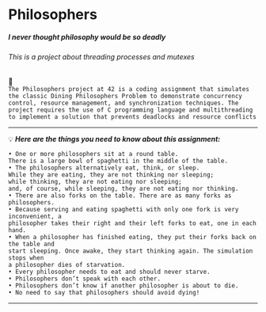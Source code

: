 # Philosophers
##### I never thought philosophy would be so deadly

###### This is a project about threading processes and mutexes

:mag_right:\
    `The Philosophers project at 42 is a coding assignment that simulates the classic Dining Philosophers Problem
    to demonstrate concurrency control, resource management, and synchronization techniques.
    The project requires the use of C programming language and multithreading
    to implement a solution that prevents deadlocks and resource conflicts`
____
:bulb: ***Here are the things you need to know about  this assignment:***

```
• One or more philosophers sit at a round table.
There is a large bowl of spaghetti in the middle of the table.
• The philosophers alternatively eat, think, or sleep.
While they are eating, they are not thinking nor sleeping;
while thinking, they are not eating nor sleeping;
and, of course, while sleeping, they are not eating nor thinking.
• There are also forks on the table. There are as many forks as philosophers.
• Because serving and eating spaghetti with only one fork is very inconvenient, a
philosopher takes their right and their left forks to eat, one in each hand.
• When a philosopher has finished eating, they put their forks back on the table and
start sleeping. Once awake, they start thinking again. The simulation stops when
a philosopher dies of starvation.
• Every philosopher needs to eat and should never starve.
• Philosophers don’t speak with each other.
• Philosophers don’t know if another philosopher is about to die.
• No need to say that philosophers should avoid dying!
```
____
